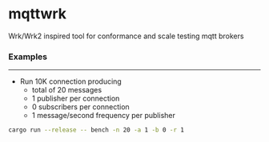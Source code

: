 # mqttwrk
Wrk/Wrk2 inspired tool for conformance and scale testing mqtt brokers

### Examples
------------

- Run 10K connection producing
  - total of 20 messages
  - 1 publisher per connection
  - 0 subscribers per connection
  - 1 message/second frequency per publisher

```bash
cargo run --release -- bench -n 20 -a 1 -b 0 -r 1
```
